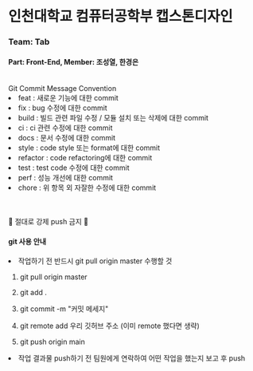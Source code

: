 # 인천대학교 컴퓨터공학부 캡스톤디자인
### Team: Tab
#### Part: Front-End, Member: 조성열, 한경은
</br>
Git Commit Message Convention</br>
<li>feat : 새로운 기능에 대한 commit</li>
<li>fix : bug 수정에 대한 commit</li>
<li>build : 빌드 관련 파일 수정 / 모듈 설치 또는 삭제에 대한 commit</li>
<li>ci : ci 관련 수정에 대한 commit</li>
<li>docs : 문서 수정에 대한 commit</li>
<li>style : code style 또는 format에 대한 commit</li>
<li>refactor : code refactoring에 대한 commit</li>
<li>test : test code 수정에 대한 commit</li>
<li>perf : 성능 개선에 대한 commit</li>
<li>chore : 위 항목 외 자잘한 수정에 대한 commit</li>
</br>
</br>

🚫 절대로 강제 push 금지 🚫
#### git 사용 안내
<li>작업하기 전 반드시 git pull origin master 수행할 것</li>

1. git pull origin master

2. git add .

3. git commit -m "커밋 메세지"

4. git remote add 우리 깃허브 주소 (이미 remote 했다면 생략)

5. git push origin main


<li>작업 결과물 push하기 전 팀원에게 연락하여 어떤 작업을 했는지 보고 후 push</li>
